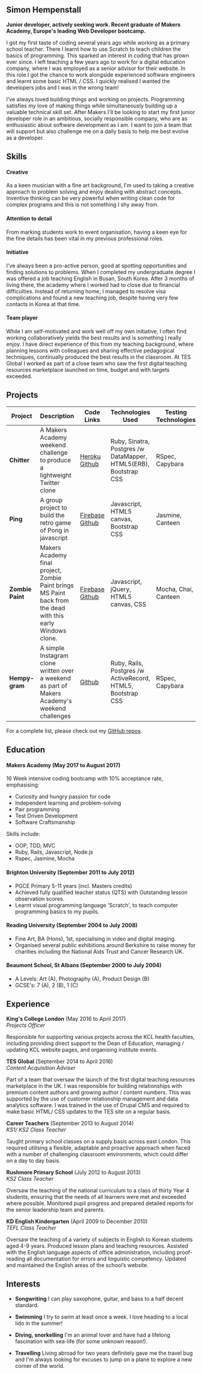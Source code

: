 ## Simon Hempenstall

**Junior developer, actively seeking work. Recent graduate of Makers Academy, Europe's leading Web Developer bootcamp.**  

I got my first taste of coding several years ago while working as a primary school teacher. There I learnt how to use Scratch to teach children the basics of programming. This sparked an interest in coding that has grown ever since. I left teaching a few years ago to work for a digital education company, where I was employed as a senior advisor for their website. In this role I got the chance to work alongside experienced software engineers and learnt some basic HTML / CSS. I quickly realised I wanted the developers jobs and I was in the wrong team! 

I’ve always loved building things and working on projects. Programming satisfies my love of making things while simultaneously building up a valuable technical skill set. After Makers I'll be looking to start my first junior developer role in an ambitious, socially responsible company, who are as enthusiastic about software development as I am. I want to join a team that will support but also challenge me on a daily basis to help me best evolve as a developer.    

## Skills

#### Creative

As a keen musician with a fine art background, I'm used to taking a creative approach to problem solving and enjoy dealing with abstract concepts. Inventive thinking can be very powerful when writing clean code for complex programs and this is not something I shy away from. 

#### Attention to detail

From marking students work to event organisation, having a keen eye for the fine details has been vital in my previous professional roles.

#### Initiative 

I've always been a pro-active person, good at spotting opportunities and finding solutions to problems. When I completed my undergraduate degree I was offered a job teaching English in Busan, South Korea. After 3 months of living there, the academy where I worked had to close due to financial difficulties. Instead of returning home, I managed to resolve visa complications and found a new teaching job, despite having very few contacts in Korea at that time.          

#### Team player 

While I am self-motivated and work well off my own initiative, I often find working collaboratively yields the best results and is something I really enjoy. I have direct experience of this from my teaching background, where planning lessons with colleagues and sharing effective pedagogical techniques, continually produced the best results in the classroom. At TES Global I worked as part of a close team who saw the first digital teaching resources marketplace launched on time, budget and with targets exceeded.


## Projects

Project | Description | Code Links | Technologies Used | Testing Technologies
--- | --- | --- | --- | ---
**Chitter** | A Makers Academy weekend challenge to produce a lightweight Twitter clone |[Heroku](https://hempy-chitter.herokuapp.com/) [Github](https://github.com/Hempy49/chitter-challenge) | Ruby, Sinatra, Postgres /w DataMapper, HTML5(ERB), Bootstrap CSS | RSpec, Capybara
**Ping** | A group project to build the retro game of Pong in javascript | [Firebase](https://ping-js.firebaseapp.com/) [Github](https://github.com/tbscanlon/ping-js)|Javascript, HTML5 canvas, Bootstrap CSS | Jasmine, Canteen
**Zombie Paint** | Makers Academy final project, Zombie Paint brings MS Paint back from the dead with this early Windows clone. | [Firebase](https://zombie-paint-902ce.firebaseapp.com) [Github](https://github.com/MarySalemme/zombie-paint)| Javascript, jQuery, HTML5 canvas, CSS | Mocha, Chai, Canteen
**Hempy-gram** | A simple Instagram clone written over a weekend as part of Makers Academy's weekend challenges | [Github](https://github.com/Hempy49/instagram-challenge)| Ruby, Rails, Postgres /w ActiveRecord, HTML5, Bootstrap CSS | RSpec, Capybara

For a complete list, please check out my [GitHub repos](https://github.com/Hempy49).


## Education

#### Makers Academy (May 2017 to August 2017)

16 Week intensive coding bootcamp with 10% acceptance rate, emphasising:

- Curiosity and hungry passion for code
- Independent learning and problem-solving
- Pair programming
- Test Driven Development
- Software Craftsmanship

Skills include:

- OOP, TDD, MVC
- Ruby, Rails, Javascript, Node.js
- Rspec, Jasmine, Mocha


#### Brighton University (September 2011 to July 2012)

- PGCE Primary 5-11 years (incl. Masters credits)
- Achieved fully qualified teacher status (QTS) with Outstanding lesson observation scores. 
- Learnt visual programming language 'Scratch', to teach computer programming basics to my pupils.   

#### Reading University (September 2004 to July 2008)
 
- Fine Art, BA (Hons), 1st, specialising in video and digital imaging. 
- Organised several public exhibitions around Berkshire to raise money for charities including the National Aids Trust and Cancer Research UK.  

#### Beaumont School, St Albans (September 2000 to July 2004)

- A Levels: Art (A), Photography (A), Product Design (B)
- GCSE's: 7 (A), 2 (B), 1 (C)  

## Experience

**King's College London** (May 2016 to April 2017)    
*Projects Officer*

Responsible for supporting various projects across the KCL health faculties, including providing direct support to the Dean of Education, managing / updating KCL website pages, and organising institute events.        

**TES Global** (September 2014 to April 2016)   
*Content Acquisition Adviser*  

Part of a team that oversaw the launch of the first digital teaching resources marketplace in the UK. I was responsible for building relationships with premium content authors and growing author / content numbers. This was supported by the use of customer relationship management and data analytics software. I was trained in the use of Drupal CMS and required to make basic HTML/ CSS updates to the TES site on a regular basis.      

**Career Teachers** (September 2013 to August 2014)   
*KS1/ KS2 Class Teacher*

Taught primary school classes on a supply basis across east London. This required utilising a flexible, adaptable and proactive approach when faced with a number of challenging classroom environments, which could differ on a day to day basis.

**Rushmore Primary School** (July 2012 to August 2013)   
*KS2 Class Teacher*

Oversaw the teaching of the national curriculum to a class of thirty Year 4 students, ensuring that the needs of all learners were met and exceeded where possible. Monitored pupil progress and prepared detailed reports for the senior leadership team and parents.

**KD English Kindergarten** (April 2009 to December 2010)   
*TEFL Class Teacher*

Oversaw the teaching of a variety of subjects in English to Korean students aged 4-9 years. Produced lesson plans and teaching resources. Assisted with the English language aspects of office administration, including proof-reading all documentation for errors and linguistic competency. Updated and maintained the English areas of the school’s website.

## Interests

- **Songwriting** I can play saxophone, guitar, and bass to a half decent standard. 

- **Swimming** I try to swim at least once a week. I love heading to a local lido in the summer!

- **Diving, snorkelling** I'm an animal lover and have had a lifelong fascination with sea-life (for some unknown reason!).

- **Travelling** Living abroad for two years definitely gave me the travel bug and I'm always looking for excuses to jump on a plane to explore a new corner of the world.    
